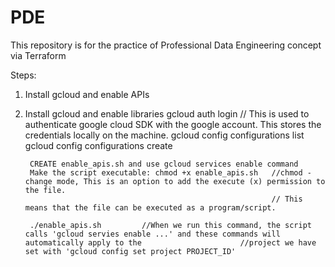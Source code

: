 # PDE
This repository is for the practice of Professional Data Engineering concept via Terraform




Steps:
1. Install gcloud and enable APIs







1. Install gcloud and enable libraries
        gcloud auth login    // This is used to authenticate google cloud SDK with the google account. This stores the credentials locally on the machine. 
        gcloud config configurations list
        gcloud config configurations create  


        CREATE enable_apis.sh and use gcloud services enable command
        Make the script executable: chmod +x enable_apis.sh   //chmod - change mode, This is an option to add the execute (x) permission to the file.
                                                              // This means that the file can be executed as a program/script. 

        ./enable_apis.sh         //When we run this command, the script calls 'gcloud servies enable ...' and these commands will automatically apply to the                      //project we have set with 'gcloud config set project PROJECT_ID'






